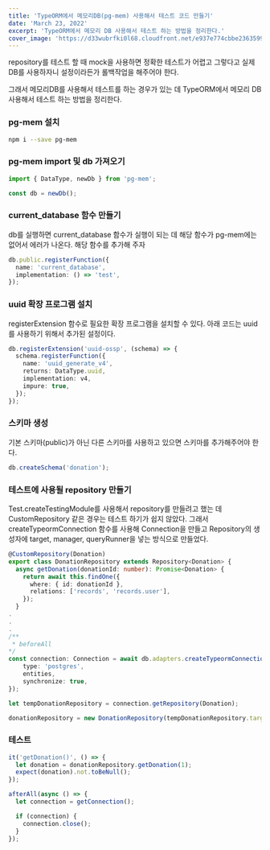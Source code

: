 ```yaml
---
title: 'TypeORM에서 메모리DB(pg-mem) 사용해서 테스트 코드 만들기'
date: 'March 23, 2022'
excerpt: 'TypeORM에서 메모리 DB 사용해서 테스트 하는 방법을 정리한다.'
cover_image: 'https://d33wubrfki0l68.cloudfront.net/e937e774cbbe23635999615ad5d7732decad182a/26072/logo-small.ede75a6b.svg'
---
```


repository를 테스트 할 때 mock을 사용하면 정확한 테스트가 어렵고 그렇다고 실제 DB를 사용하자니 설정이라든가 롤백작업을 해주어야 한다.

그래서 메모리DB를 사용해서 테스트를 하는 경우가 있는 데 TypeORM에서 메모리 DB 사용해서 테스트 하는 방법을 정리한다.

### pg-mem 설치

```bash
npm i --save pg-mem
```

### pg-mem import 및 db 가져오기

```ts
import { DataType, newDb } from 'pg-mem';

const db = newDb();
```

### current_database 함수 만들기

db를 실행하면 current_database 함수가 실행이 되는 데 해당 함수가 pg-mem에는 없어서 에러가 나온다.
해당 함수를 추가해 주자

```ts
db.public.registerFunction({
  name: 'current_database',
  implementation: () => 'test',
});
```

### uuid 확장 프로그램 설치

registerExtension 함수로 필요한 확장 프로그램을 설치할 수 있다.
아래 코드는 uuid를 사용하기 위해서 추가된 설정이다.

```ts
db.registerExtension('uuid-ossp', (schema) => {
  schema.registerFunction({
    name: 'uuid_generate_v4',
    returns: DataType.uuid,
    implementation: v4,
    impure: true,
  });
});
```

### 스키마 생성

기본 스키마(public)가 아닌 다른 스키마를 사용하고 있으면 스키마를 추가해주어야 한다.

```ts
db.createSchema('donation');
```

### 테스트에 사용될 repository 만들기

Test.createTestingModule를 사용해서 repository를 만들려고 했는 데 CustomRepository 같은 경우는 테스트 하기가 쉽지 않았다.
그래서 createTypeormConnection 함수를 사용해 Connection을 만들고 Repository의 생성자에 target, manager, queryRunner을 넣는 방식으로 만들었다.

```ts
@CustomRepository(Donation)
export class DonationRepository extends Repository<Donation> {
  async getDonation(donationId: number): Promise<Donation> {
    return await this.findOne({
      where: { id: donationId },
      relations: ['records', 'records.user'],
    });
  }
.
.
.
/**
 * beforeAll
*/
const connection: Connection = await db.adapters.createTypeormConnection({
    type: 'postgres',
    entities,
    synchronize: true,
});

let tempDonationRepository = connection.getRepository(Donation);

donationRepository = new DonationRepository(tempDonationRepository.target, tempDonationRepository.manager, tempDonationRepository.queryRunner);
```

### 테스트

```ts
it('getDonation()', () => {
  let donation = donationRepository.getDonation(1);
  expect(donation).not.toBeNull();
});

afterAll(async () => {
  let connection = getConnection();

  if (connection) {
    connection.close();
  }
});
```
